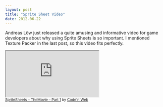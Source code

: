 ```yaml
---
layout: post
title: "Sprite Sheet Video"
date: 2012-06-22
---
```

Andreas Löw just released a quite amusing and informative video for game developers about why using Sprite Sheets is so important. I mentioned Texture Packer in the last post, so this video fits perfectly.

<div class="thumbnail">
  <div class="embed-responsive embed-responsive-16by9">
    <iframe class="embed-responsive-item" src="https://player.vimeo.com/video/44440528"></iframe>
  </div>
  <div class="caption">
    <small><a href="https://www.codeandweb.com/what-is-a-sprite-sheet" title="SpriteSheets – TheMovie – Part 1">SpriteSheets – TheMovie – Part 1</a> by <a href="https://www.codeandweb.com/" title="Code'n'Web">Code'n'Web</a></small>
  </div>
</div>
